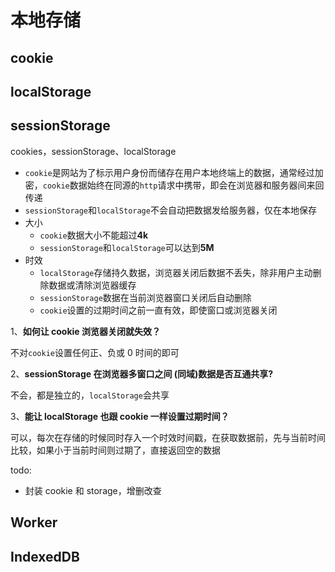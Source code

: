 # 本地存储

## cookie

## localStorage

## sessionStorage

cookies，sessionStorage、localStorage

- `cookie`是网站为了标示用户身份而储存在用户本地终端上的数据，通常经过加密，`cookie`数据始终在同源的`http`请求中携带，即会在浏览器和服务器间来回传递
- `sessionStorage`和`localStorage`不会自动把数据发给服务器，仅在本地保存
- 大小
  - `cookie`数据大小不能超过**4k**
  - `sessionStorage`和`localStorage`可以达到**5M**
- 时效
  - `localStorage`存储持久数据，浏览器关闭后数据不丢失，除非用户主动删除数据或清除浏览器缓存
  - `sessionStorage`数据在当前浏览器窗口关闭后自动删除
  - `cookie`设置的过期时间之前一直有效，即使窗口或浏览器关闭

1、**如何让 cookie 浏览器关闭就失效？**

不对`cookie`设置任何正、负或 0 时间的即可

2、**sessionStorage 在浏览器多窗口之间 (同域)数据是否互通共享?**

不会，都是独立的，`localStorage`会共享

3、**能让 localStorage 也跟 cookie 一样设置过期时间？**

可以，每次在存储的时候同时存入一个时效时间戳，在获取数据前，先与当前时间比较，如果小于当前时间则过期了，直接返回空的数据

todo:

- 封装 cookie 和 storage，增删改查

## Worker

## IndexedDB

